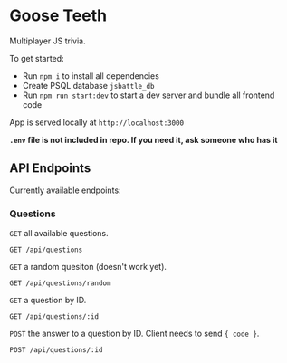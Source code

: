 # Goose Teeth
Multiplayer JS trivia.

To get started:
- Run `npm i` to install all dependencies
- Create PSQL database `jsbattle_db`
- Run `npm run start:dev` to start a dev server and bundle all frontend code

App is served locally at `http://localhost:3000`

**`.env` file is not included in repo. If you need it, ask someone who has it**

## API Endpoints
Currently available endpoints:

### Questions
`GET` all available questions.
```
GET /api/questions
```

`GET` a random quesiton (doesn't work yet).
```
GET /api/questions/random
```

`GET` a question by ID.
```
GET /api/questions/:id
```

`POST` the answer to a question by ID. Client needs to send `{ code }`.
```
POST /api/questions/:id
```

